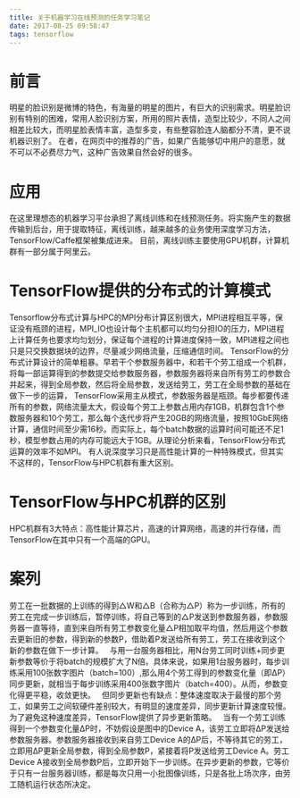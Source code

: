 ```yaml
---
title: 关于机器学习在线预测的任务学习笔记
date: 2017-08-25 09:58:47
tags: tensorflow
---
```


# 前言
明星的脸识别是微博的特色，有海量的明星的图片，有巨大的识别需求。明星脸识别有特别的困难，常用人脸识别方案，所用的照片表情，造型比较少，不同人之间相差比较大，而明星脸表情丰富，造型多变，有些整容脸连人脑都分不清，更不说机器识别了。
在者，在网页中的推荐的广告，如果广告能够切中用户的意愿，就不可以不必费尽力气，这种广告效果自然会好的很多。

# 应用
 在这里理想态的机器学习平台承担了离线训练和在线预测任务。将实施产生的数据传输到后台，用于提取特征，离线训练，越来越多的业务使用深度学习方法，TensorFlow/Caffe框架被集成进来。
     目前，离线训练主要使用GPU机群，计算机群有一部分属于阿里云。
# TensorFlow提供的分布式的计算模式
Tensorflow分布式计算与HPC的MPI分布计算区别很大，MPI进程相互平等，保证没有瓶颈的进程，MPI_IO也设计每个主机都可以均匀分担IO的压力，MPI进程上计算任务也要求均匀划分，保证每个进程的计算进度保持一致，MPI进程之间也只是只交换数据块的边界，尽量减少网络流量，压缩通信时间。
   TensorFlow的分布式计算设计的简单粗暴。早若干个参数服务器中，和若干个劳工组成一个机群，将每一部运算得到的参数提交给参数服务器，参数服务器将来自所有劳工的参数合并起来，得到全局参数，然后将全局参数，发送给劳工，劳工在全局参数的基础在做下一步的运算，
   TensorFlow采用主从模式，参数服务器是瓶颈。每步都要传递所有的参数，网络流量太大，假设每个劳工上参数占用内存1GB，机群包含1个参数服务器和10个劳工，那么每个迭代步将产生20GB的网络流量，按照10GbE网络计算，通信时间至少需16秒。而实际上，每个batch数据的运算时间可能还不足1秒，模型参数占用的内存可能远大于1GB。从理论分析来看，TensorFlow分布式运算的效率不如MPI。
   有人说深度学习只是高性能计算的一种特殊模式，但其实不这样的，TensorFlow与HPC机群有重大区别。
# TensorFlow与HPC机群的区别
HPC机群有3大特点：高性能计算芯片，高速的计算网络，高速的并行存储，而TensorFlow在其中只有一个高端的GPU。
# 案列
劳工在一批数据的上训练的得到△W和△B（合称为△P）称为一步训练，所有的劳工在完成一步训练后，暂停训练，将自己等到的△P发送到参数服务器，参数服务器一直等待，直到来自所有劳工参数变化量△P相加取平均值，然后用这个参数去更新旧的参数，得到新的参数P，借助着P发送给所有劳工，劳工在接收到这个新的参数在做下一步计算。
&nbsp;   与用一台服务器相比，用N台劳工同时训练+同步更新参数等价于将batch的规模扩大了N倍。具体来说，如果用1台服务器时，每步训练采用100张数字图片（batch=100）,那么用4个劳工得到的参数变化量（即∆P）同步更新，就相当于每步训练采用400张数字图片（batch=400）。从而，参数变化得更平稳，收敛更快。
&nbsp;   但同步更新也有缺点：整体速度取决于最慢的那个劳工，如果劳工之间软硬件差别较大，有明显的速度差异，同步更新计算速度较慢。为了避免这种速度差异，TensorFlow提供了异步更新策略。
&nbsp; 当有一个劳工训练得到一个参数变化量∆P时，不妨假设是图中的Device A，该劳工立即将∆P发送给参数服务器。参数服务器接收到来自劳工Device A的∆P后，不等待其它的劳工，立即用∆P更新全局参数，得到全局参数P，紧接着将P发送给劳工Device A。劳工Device A接收到全局参数P后，立即开始下一步训练。在异步更新的参数，它等价于只有一台服务器训练，都是每次只用一小批图像训练，只是各批上场次序，由劳工随机运行状态所决定。

     